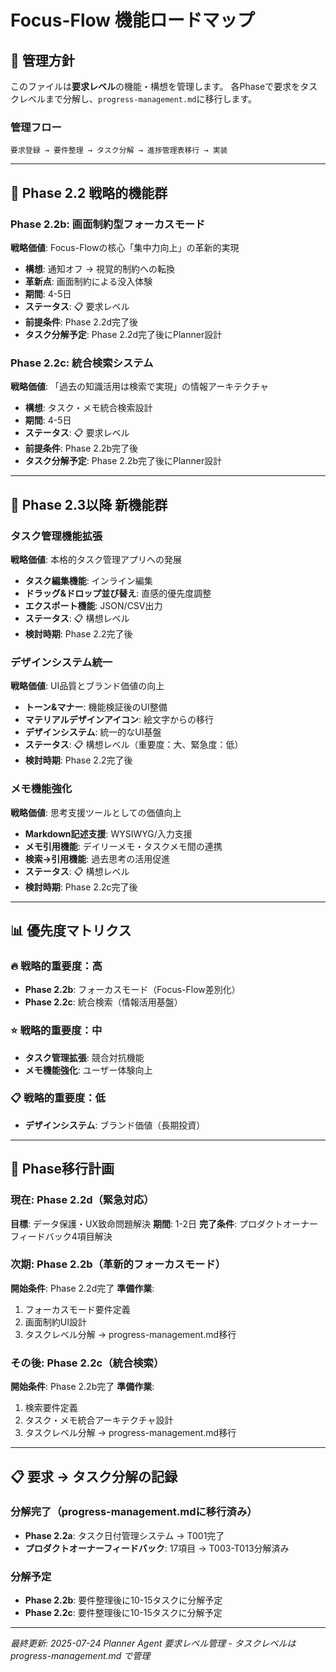 # Focus-Flow 機能ロードマップ

## 🎯 管理方針

このファイルは**要求レベル**の機能・構想を管理します。
各Phaseで要求をタスクレベルまで分解し、`progress-management.md`に移行します。

### 管理フロー
```
要求登録 → 要件整理 → タスク分解 → 進捗管理表移行 → 実装
```

---

## 🚀 Phase 2.2 戦略的機能群

### Phase 2.2b: 画面制約型フォーカスモード
**戦略価値**: Focus-Flowの核心「集中力向上」の革新的実現
- **構想**: 通知オフ → 視覚的制約への転換
- **革新点**: 画面制約による没入体験
- **期間**: 4-5日
- **ステータス**: 📋 要求レベル
- **前提条件**: Phase 2.2d完了後
- **タスク分解予定**: Phase 2.2d完了後にPlanner設計

### Phase 2.2c: 統合検索システム  
**戦略価値**: 「過去の知識活用は検索で実現」の情報アーキテクチャ
- **構想**: タスク・メモ統合検索設計
- **期間**: 4-5日
- **ステータス**: 📋 要求レベル
- **前提条件**: Phase 2.2b完了後
- **タスク分解予定**: Phase 2.2b完了後にPlanner設計

---

## 🎯 Phase 2.3以降 新機能群

### タスク管理機能拡張
**戦略価値**: 本格的タスク管理アプリへの発展
- **タスク編集機能**: インライン編集
- **ドラッグ&ドロップ並び替え**: 直感的優先度調整
- **エクスポート機能**: JSON/CSV出力
- **ステータス**: 📋 構想レベル
- **検討時期**: Phase 2.2完了後

### デザインシステム統一
**戦略価値**: UI品質とブランド価値の向上
- **トーン&マナー**: 機能検証後のUI整備
- **マテリアルデザインアイコン**: 絵文字からの移行
- **デザインシステム**: 統一的なUI基盤
- **ステータス**: 📋 構想レベル（重要度：大、緊急度：低）
- **検討時期**: Phase 2.2完了後

### メモ機能強化
**戦略価値**: 思考支援ツールとしての価値向上
- **Markdown記述支援**: WYSIWYG/入力支援
- **メモ引用機能**: デイリーメモ・タスクメモ間の連携
- **検索→引用機能**: 過去思考の活用促進
- **ステータス**: 📋 構想レベル
- **検討時期**: Phase 2.2c完了後

---

## 📊 優先度マトリクス

### 🔥 戦略的重要度：高
- **Phase 2.2b**: フォーカスモード（Focus-Flow差別化）
- **Phase 2.2c**: 統合検索（情報活用基盤）

### ⭐ 戦略的重要度：中
- **タスク管理拡張**: 競合対抗機能
- **メモ機能強化**: ユーザー体験向上

### 📋 戦略的重要度：低
- **デザインシステム**: ブランド価値（長期投資）

---

## 🎯 Phase移行計画

### 現在: Phase 2.2d（緊急対応）
**目標**: データ保護・UX致命問題解決
**期間**: 1-2日
**完了条件**: プロダクトオーナーフィードバック4項目解決

### 次期: Phase 2.2b（革新的フォーカスモード）
**開始条件**: Phase 2.2d完了
**準備作業**: 
1. フォーカスモード要件定義
2. 画面制約UI設計
3. タスクレベル分解 → progress-management.md移行

### その後: Phase 2.2c（統合検索）
**開始条件**: Phase 2.2b完了
**準備作業**: 
1. 検索要件定義
2. タスク・メモ統合アーキテクチャ設計
3. タスクレベル分解 → progress-management.md移行

---

## 📋 要求 → タスク分解の記録

### 分解完了（progress-management.mdに移行済み）
- **Phase 2.2a**: タスク日付管理システム → T001完了
- **プロダクトオーナーフィードバック**: 17項目 → T003-T013分解済み

### 分解予定
- **Phase 2.2b**: 要件整理後に10-15タスクに分解予定
- **Phase 2.2c**: 要件整理後に10-15タスクに分解予定

---

*最終更新: 2025-07-24 Planner Agent*
*要求レベル管理 - タスクレベルは progress-management.md で管理*